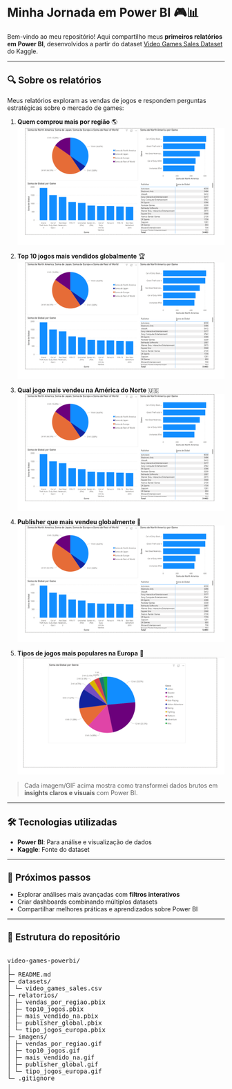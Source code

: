 # Minha Jornada em Power BI 🎮📊

Bem-vindo ao meu repositório! Aqui compartilho meus **primeiros relatórios em Power BI**, desenvolvidos a partir do dataset [Video Games Sales Dataset](https://www.kaggle.com/datasets) do Kaggle.

---

## 🔍 Sobre os relatórios

Meus relatórios exploram as vendas de jogos e respondem perguntas estratégicas sobre o mercado de games:

1. **Quem comprou mais por região** 🌎  
   ![Vendas por Região](imagens/vendas_por_regiao.png)  

2. **Top 10 jogos mais vendidos globalmente** 🏆  
   ![Top 10 Jogos](imagens/top10_jogos.png)  

3. **Qual jogo mais vendeu na América do Norte** 🇺🇸  
   ![Mais Vendido NA](imagens/mais_vendido_na_europa.png)  

4. **Publisher que mais vendeu globalmente** 🏢  
   ![Publisher Global](imagens/publisher_global.png)  

5. **Tipos de jogos mais populares na Europa** 🎯  
   ![Preferência Europa](imagens/tipo_jogos_europa.png)  

> Cada imagem/GIF acima mostra como transformei dados brutos em **insights claros e visuais** com Power BI.

---

## 🛠 Tecnologias utilizadas

- **Power BI**: Para análise e visualização de dados  
- **Kaggle**: Fonte do dataset  

---

## 🚀 Próximos passos

- Explorar análises mais avançadas com **filtros interativos**  
- Criar dashboards combinando múltiplos datasets  
- Compartilhar melhores práticas e aprendizados sobre Power BI  

---

## 📂 Estrutura do repositório
<pre> 
video-games-powerbi/
│
├─ README.md
├─ datasets/
│ └─ video_games_sales.csv
├─ relatorios/
│ ├─ vendas_por_regiao.pbix
│ ├─ top10_jogos.pbix
│ ├─ mais_vendido_na.pbix
│ ├─ publisher_global.pbix
│ └─ tipo_jogos_europa.pbix
├─ imagens/
│ ├─ vendas_por_regiao.gif
│ ├─ top10_jogos.gif
│ ├─ mais_vendido_na.gif
│ ├─ publisher_global.gif
│ └─ tipo_jogos_europa.gif
└─ .gitignore
</pre>
